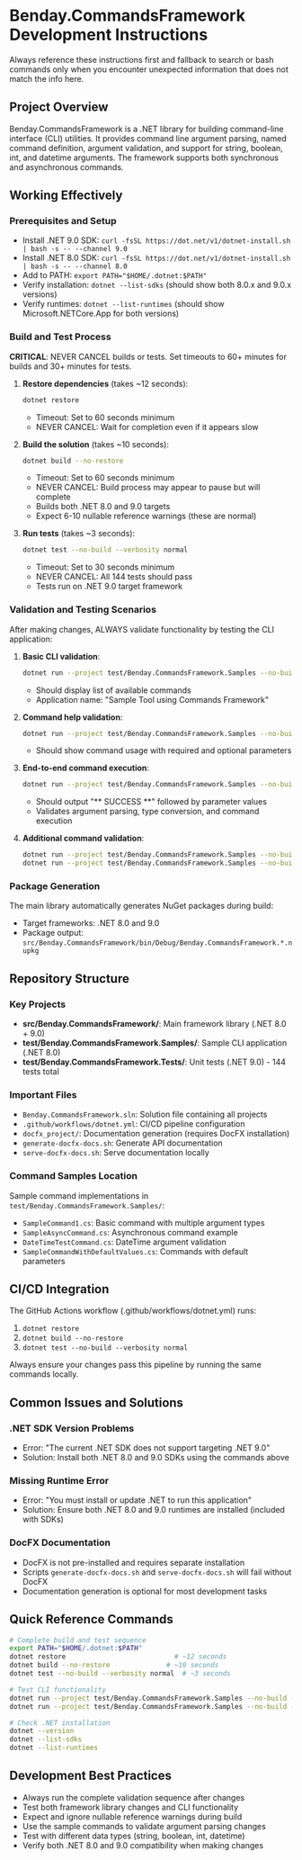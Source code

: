 # Benday.CommandsFramework Development Instructions

Always reference these instructions first and fallback to search or bash commands only when you encounter unexpected information that does not match the info here.

## Project Overview
Benday.CommandsFramework is a .NET library for building command-line interface (CLI) utilities. It provides command line argument parsing, named command definition, argument validation, and support for string, boolean, int, and datetime arguments. The framework supports both synchronous and asynchronous commands.

## Working Effectively

### Prerequisites and Setup
- Install .NET 9.0 SDK: `curl -fsSL https://dot.net/v1/dotnet-install.sh | bash -s -- --channel 9.0`
- Install .NET 8.0 SDK: `curl -fsSL https://dot.net/v1/dotnet-install.sh | bash -s -- --channel 8.0`
- Add to PATH: `export PATH="$HOME/.dotnet:$PATH"`
- Verify installation: `dotnet --list-sdks` (should show both 8.0.x and 9.0.x versions)
- Verify runtimes: `dotnet --list-runtimes` (should show Microsoft.NETCore.App for both versions)

### Build and Test Process
**CRITICAL**: NEVER CANCEL builds or tests. Set timeouts to 60+ minutes for builds and 30+ minutes for tests.

1. **Restore dependencies** (takes ~12 seconds):
   ```bash
   dotnet restore
   ```
   - Timeout: Set to 60 seconds minimum
   - NEVER CANCEL: Wait for completion even if it appears slow

2. **Build the solution** (takes ~10 seconds):
   ```bash
   dotnet build --no-restore
   ```
   - Timeout: Set to 60 seconds minimum  
   - NEVER CANCEL: Build process may appear to pause but will complete
   - Builds both .NET 8.0 and 9.0 targets
   - Expect 6-10 nullable reference warnings (these are normal)

3. **Run tests** (takes ~3 seconds):
   ```bash
   dotnet test --no-build --verbosity normal
   ```
   - Timeout: Set to 30 seconds minimum
   - NEVER CANCEL: All 144 tests should pass
   - Tests run on .NET 9.0 target framework

### Validation and Testing Scenarios
After making changes, ALWAYS validate functionality by testing the CLI application:

1. **Basic CLI validation**:
   ```bash
   dotnet run --project test/Benday.CommandsFramework.Samples --no-build -- --help
   ```
   - Should display list of available commands
   - Application name: "Sample Tool using Commands Framework"

2. **Command help validation**:
   ```bash
   dotnet run --project test/Benday.CommandsFramework.Samples --no-build -- command1 --help
   ```
   - Should show command usage with required and optional parameters

3. **End-to-end command execution**:
   ```bash
   dotnet run --project test/Benday.CommandsFramework.Samples --no-build -- command1 /arg1:test /isawesome:true /count:5 /dateofthingy:2024-01-01
   ```
   - Should output "** SUCCESS **" followed by parameter values
   - Validates argument parsing, type conversion, and command execution

4. **Additional command validation**:
   ```bash
   dotnet run --project test/Benday.CommandsFramework.Samples --no-build -- datetimetest --help
   dotnet run --project test/Benday.CommandsFramework.Samples --no-build -- get-configuration --help
   ```

### Package Generation
The main library automatically generates NuGet packages during build:
- Target frameworks: .NET 8.0 and 9.0
- Package output: `src/Benday.CommandsFramework/bin/Debug/Benday.CommandsFramework.*.nupkg`

## Repository Structure

### Key Projects
- **src/Benday.CommandsFramework/**: Main framework library (.NET 8.0 + 9.0)
- **test/Benday.CommandsFramework.Samples/**: Sample CLI application (.NET 8.0)
- **test/Benday.CommandsFramework.Tests/**: Unit tests (.NET 9.0) - 144 tests total

### Important Files
- `Benday.CommandsFramework.sln`: Solution file containing all projects
- `.github/workflows/dotnet.yml`: CI/CD pipeline configuration
- `docfx_project/`: Documentation generation (requires DocFX installation)
- `generate-docfx-docs.sh`: Generate API documentation
- `serve-docfx-docs.sh`: Serve documentation locally

### Command Samples Location
Sample command implementations in `test/Benday.CommandsFramework.Samples/`:
- `SampleCommand1.cs`: Basic command with multiple argument types
- `SampleAsyncCommand.cs`: Asynchronous command example
- `DateTimeTestCommand.cs`: DateTime argument validation
- `SampleCommandWithDefaultValues.cs`: Commands with default parameters

## CI/CD Integration
The GitHub Actions workflow (.github/workflows/dotnet.yml) runs:
1. `dotnet restore`
2. `dotnet build --no-restore` 
3. `dotnet test --no-build --verbosity normal`

Always ensure your changes pass this pipeline by running the same commands locally.

## Common Issues and Solutions

### .NET SDK Version Problems
- Error: "The current .NET SDK does not support targeting .NET 9.0"
- Solution: Install both .NET 8.0 and 9.0 SDKs using the commands above

### Missing Runtime Error
- Error: "You must install or update .NET to run this application"
- Solution: Ensure both .NET 8.0 and 9.0 runtimes are installed (included with SDKs)

### DocFX Documentation
- DocFX is not pre-installed and requires separate installation
- Scripts `generate-docfx-docs.sh` and `serve-docfx-docs.sh` will fail without DocFX
- Documentation generation is optional for most development tasks

## Quick Reference Commands

```bash
# Complete build and test sequence
export PATH="$HOME/.dotnet:$PATH"
dotnet restore                           # ~12 seconds
dotnet build --no-restore              # ~10 seconds  
dotnet test --no-build --verbosity normal  # ~3 seconds

# Test CLI functionality
dotnet run --project test/Benday.CommandsFramework.Samples --no-build -- --help
dotnet run --project test/Benday.CommandsFramework.Samples --no-build -- command1 /arg1:test /isawesome:true /count:5 /dateofthingy:2024-01-01

# Check .NET installation
dotnet --version
dotnet --list-sdks
dotnet --list-runtimes
```

## Development Best Practices
- Always run the complete validation sequence after changes
- Test both framework library changes and CLI functionality
- Expect and ignore nullable reference warnings during build
- Use the sample commands to validate argument parsing changes
- Test with different data types (string, boolean, int, datetime)
- Verify both .NET 8.0 and 9.0 compatibility when making changes